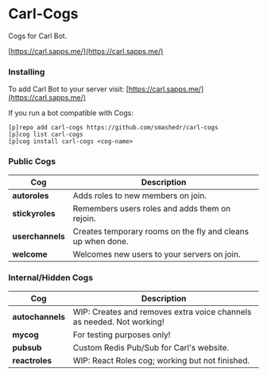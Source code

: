 # Carl-Cogs

Cogs for Carl Bot.

[https://carl.sapps.me/](https://carl.sapps.me/)

### Installing

To add Carl Bot to your server visit: [https://carl.sapps.me/](https://carl.sapps.me/) 

If you run a bot compatible with Cogs:

```
[p]repo add carl-cogs https://github.com/smashedr/carl-cogs
[p]cog list carl-cogs
[p]cog install carl-cogs <cog-name>
```

### Public Cogs

Cog | Description
------------ | -------------
**autoroles** | Adds roles to new members on join.
**stickyroles** | Remembers users roles and adds them on rejoin.
**userchannels** | Creates temporary rooms on the fly and cleans up when done.
**welcome** | Welcomes new users to your servers on join.

### Internal/Hidden Cogs

Cog | Description
------------ | -------------
**autochannels** | WIP: Creates and removes extra voice channels as needed. Not working!
**mycog** | For testing purposes only!
**pubsub** | Custom Redis Pub/Sub for Carl's website.
**reactroles** | WIP: React Roles cog; working but not finished.
